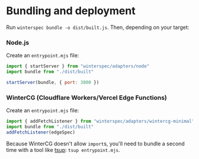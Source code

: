 # Bundling and deployment

Run `winterspec bundle -o dist/built.js`. Then, depending on your target:

### Node.js

Create an `entrypoint.mjs` file:

```js
import { startServer } from "winterspec/adapters/node"
import bundle from "./dist/built"

startServer(bundle, { port: 3000 })
```

### WinterCG (Cloudflare Workers/Vercel Edge Functions)

Create an `entrypoint.mjs` file:

```js
import { addFetchListener } from "winterspec/adapters/wintercg-minimal"
import bundle from "./dist/built"
addFetchListener(edgeSpec)
```

Because WinterCG doesn't allow `import`s, you'll need to bundle a second time with a tool like [tsup](https://github.com/egoist/tsup): `tsup entrypoint.mjs`.
